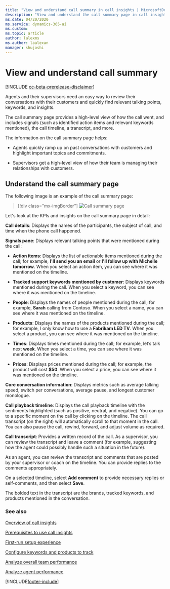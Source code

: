 ```yaml
---
title: "View and understand call summary in call insights | MicrosoftDocs"
description: "View and understand the call summary page in call insights for Customer Service Insights"
ms.date: 04/20/2020
ms.service: dynamics-365-ai
ms.custom: 
ms.topic: article
author: lalexms
ms.author: laalexan
manager: shujoshi 
---
```


# View and understand call summary  

[!INCLUDE [cc-beta-prerelease-disclaimer](../includes/cc-beta-prerelease-disclaimer.md)]

Agents and their supervisors need an easy way to review their conversations with their customers and quickly find relevant talking points, keywords, and insights.

The call summary page provides a high-level view of how the call went, and includes signals (such as identified action items and relevant keywords mentioned), the call timeline, a transcript, and more.

The information on the call summary page helps:

- Agents quickly ramp up on past conversations with customers and highlight important topics and commitments.

- Supervisors get a high-level view of how their team is managing their relationships with customers.

## Understand the call summary page

The following image is an example of the call summary page:

> [!div class="mx-imgBorder"]
> ![Call summary page](media/ci-app-call-summary-page.png "Call summary page")

Let's look at the KPIs and insights on the call summary page in detail:

**Call details**: Displays the names of the participants, the subject of call, and time when the phone call happened.

**Signals pane**: Displays relevant talking points that were mentioned during the call:

   -	**Action items**: Displays the list of actionable items mentioned during the call; for example, **I'll send you an email** or **I'll follow up with Michelle tomorrow**. When you select an action item, you can see where it was mentioned on the timeline.

   -	**Tracked support keywords mentioned by customer**: Displays keywords mentioned during the call. When you select a keyword, you can see where it was mentioned on the timeline.

   -	**People**: Displays the names of people mentioned during the call; for example, **Sarah** calling from Contoso. When you select a name, you can see where it was mentioned on the timeline.

   -	**Products**: Displays the names of the products mentioned during the call; for example, I only know how to use a **Fabrikam LED TV**. When you select a product, you can see where it was mentioned on the timeline.

   -	**Times**: Displays times mentioned during the call; for example, let’s talk next **week**. When you select a time, you can see where it was mentioned on the timeline.

   -	**Prices**: Displays prices mentioned during the call; for example, the product will cost **$50**. When you select a price, you can see where it was mentioned on the timeline.

**Core conversation information**: Displays metrics such as average talking speed, switch per conversations, average pause, and longest customer monologue.

**Call playback timeline**: Displays the call playback timeline with the sentiments highlighted (such as positive, neutral, and negative). You can go to a specific moment on the call by clicking on the timeline. The call transcript (on the right) will automatically scroll to that moment in the call. You can also pause the call, rewind, forward, and adjust volume as required. 

**Call transcript**: Provides a written record of the call. As a supervisor, you can review the transcript and leave a comment (for example, suggesting how the agent could possibly handle such a situation in the future). 

   As an agent, you can review the transcript and comments that are posted by your supervisor or coach on the timeline. You can provide replies to the comments appropriately.

   On a selected timeline, select **Add comment** to provide necessary replies or self-comments, and then select **Save**. 

   The bolded text in the transcript are the brands, tracked keywords, and products mentioned in the conversation. 


### See also

[Overview of call insights](ci-overview.md)

[Prerequisites to use call insights](ci-admin-prereqs.md)

[First-run setup experience](ci-admin-fre-setup.md)

[Configure keywords and products to track](ci-admin-config-keywords-products.md)

[Analyze overall team performance](ci-team-overview.md)

[Analyze agent performance](ci-agent-overview.md)


[!INCLUDE[footer-include](../includes/footer-banner.md)]